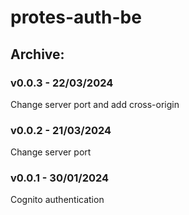 # protes-auth-be

## Archive:

### v0.0.3 - 22/03/2024
Change server port and add cross-origin

### v0.0.2 - 21/03/2024
Change server port

### v0.0.1 - 30/01/2024
Cognito authentication
